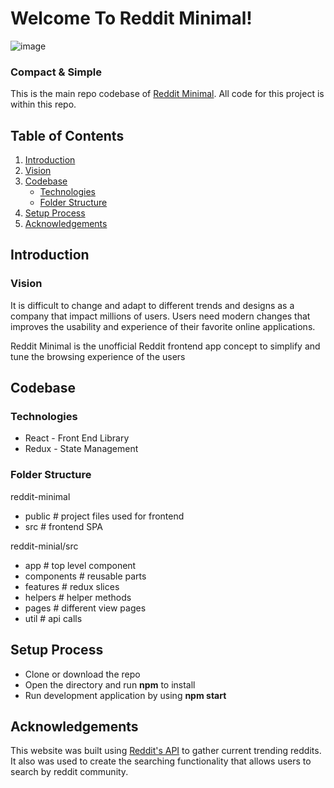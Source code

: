 # Welcome To Reddit Minimal!

![image](https://user-images.githubusercontent.com/29739432/115553809-743c9c00-a273-11eb-8486-1464ae3d9ee3.png)

### Compact & Simple
This is the main repo codebase of [Reddit Minimal](https://alp-atamer-ba1352.netlify.app). All code for this project is within this repo.

## Table of Contents
1. [Introduction](#introduction)
  1. [Vision](#vision)
2. [Codebase](#codebase)
    - [Technologies](#technologies)
    - [Folder Structure](#structure)
3. [Setup Process](#setup)
4. [Acknowledgements](#acknowledgements)

## Introduction <a id="introduction"></a>
### Vision <a id="vision"></a>
It is difficult to change and adapt to different trends and designs as a company that impact millions of users. Users need modern changes that improves the usability and experience of their favorite online applications.

Reddit Minimal is the unofficial Reddit frontend app concept to simplify and tune the browsing experience of the users

## Codebase <a id="codebase"></a>
### Technologies <a id="technologies"></a>
- React - Front End Library
- Redux - State Management

### Folder Structure <a id="structure"></a>
reddit-minimal 
  - public # project files used for frontend
  - src # frontend SPA
  
reddit-minial/src
  * app         # top level component
  * components  # reusable parts
  * features    # redux slices
  * helpers     # helper methods 
  * pages       # different view pages
  * util        # api calls

## Setup Process <a id="setup"></a>
* Clone or download the repo
* Open the directory and run **npm** to install
* Run development application by using **npm start**

## Acknowledgements <a id="acknowledgements"></a>
This website was built using [Reddit's API](https://www.reddit.com/dev/api/) to gather current trending reddits. It also was used to create the searching functionality that allows users to search by reddit community.
